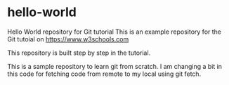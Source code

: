 # hello-world
Hello World repository for Git tutorial
This is an example repository for the Git tutoial on https://www.w3schools.com

This repository is built step by step in the tutorial.

This is a sample repository to learn git from scratch.
I am changing a bit in this code for fetching code from remote to my local using git fetch.

